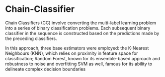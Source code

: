 # Chain-Classifier
Chain Classifiers (CC) involve converting the multi-label learning problem into a series of
binary classification problems. Each subsequent binary classifier in the sequence is
constructed based on the predictions made by the preceding classifiers.

 In this approach, three base estimators were employed: the K-Nearest Neighbours (KNN),
which relies on proximity in feature space for classification; Random Forest, known for its
ensemble-based approach and robustness to noise and overfitting SVM as well, famous for its
ability to delineate complex decision boundaries
